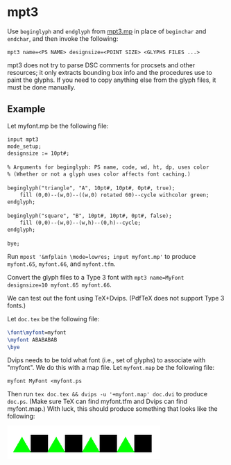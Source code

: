 # mpt3

Use `beginglyph` and `endglyph` from [mpt3.mp](mpt3.mp) in place of
`beginchar` and `endchar`, and then invoke the following:

	mpt3 name=<PS NAME> designsize=<POINT SIZE> <GLYPHS FILES ...>

mpt3 does not try to parse DSC comments for procsets and other resources;
it only extracts bounding box info and the procedures use to paint the glyphs.
If you need to copy anything else from the glyph files, it must be done
manually.

## Example

Let myfont.mp be the following file:

```metapost
input mpt3
mode_setup;
designsize := 10pt#;

% Arguments for beginglyph: PS name, code, wd, ht, dp, uses color
% (Whether or not a glyph uses color affects font caching.)

beginglyph("triangle", "A", 10pt#, 10pt#, 0pt#, true);
	fill (0,0)--(w,0)--((w,0) rotated 60)--cycle withcolor green;
endglyph;

beginglyph("square", "B", 10pt#, 10pt#, 0pt#, false);
	fill (0,0)--(w,0)--(w,h)--(0,h)--cycle;
endglyph;

bye;
```

Run `mpost '&mfplain \mode=lowres; input myfont.mp'` to produce `myfont.65`,
`myfont.66`, and `myfont.tfm`.

Convert the glyph files to a Type 3 font with `mpt3 name=MyFont designsize=10
myfont.65 myfont.66`.

We can test out the font using TeX+Dvips.
(PdfTeX does not support Type 3 fonts.)

Let `doc.tex` be the following file:

```tex
\font\myfont=myfont
\myfont ABABABAB
\bye
```

Dvips needs to be told what font (i.e., set of glyphs) to associate with
"myfont".
We do this with a map file.
Let `myfont.map` be the following file:

```
myfont MyFont <myfont.ps
```

Then run `tex doc.tex && dvips -u '+myfont.map' doc.dvi` to produce `doc.ps`.
(Make sure TeX can find myfont.tfm and Dvips can find myfont.map.)
With luck, this should produce something that looks like the following:

![alternating green triangles and black squares](doc.png)
